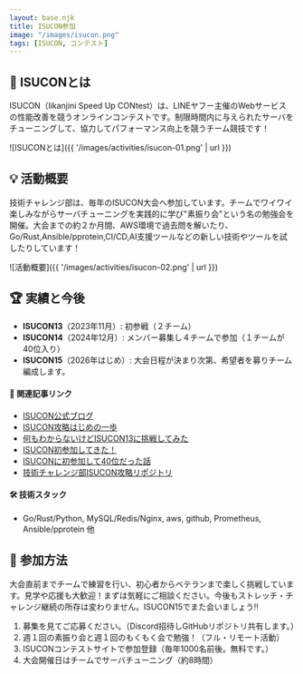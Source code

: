 ```yaml
---
layout: base.njk
title: ISUCON参加
image: "/images/isucon.png"
tags: [ISUCON, コンテスト]
---
```


## 🚀 ISUCONとは
ISUCON（Iikanjini Speed Up CONtest）は、LINEヤフー主催のWebサービスの性能改善を競うオンラインコンテストです。制限時間内に与えられたサーバをチューニングして、協力してパフォーマンス向上を競うチーム競技です！  

![ISUCONとは]({{ '/images/activities/isucon-01.png' | url }})

## 💡 活動概要
技術チャレンジ部は、毎年のISUCON大会へ参加しています。チームでワイワイ楽しみながらサーバチューニングを実践的に学び"素振り会"という名の勉強会を開催。大会までの約２か月間、AWS環境で過去問を解いたり、Go/Rust,Ansible/pprotein,CI/CD,AI支援ツールなどの新しい技術やツールを試したりしています！

![活動概要]({{ '/images/activities/isucon-02.png' | url }})

## 🏆 実績と今後

- **ISUCON13**（2023年11月）: 初参戦（２チーム）
- **ISUCON14**（2024年12月）: メンバー募集し４チームで参加（１チームが40位入り）
- **ISUCON15**（2026年はじめ）: 大会日程が決まり次第、希望者を募りチーム編成します。  

#### 🔗 関連記事リンク
- [ISUCON公式ブログ](https://isucon.net/)
- [ISUCON攻略はじめの一歩](https://qiita.com/hide_take/items/b0c7aa4b854a1fa82fab)
- [何もわからないけどISUCON13に挑戦してみた](https://qiita.com/kiwsdiv/items/597506988976702b97e2)
- [ISUCON初参加してきた！](https://speakerdeck.com/hideakitakechi/isuconchu-can-jia-sitekita)
- [ISUCONに初参加して40位だった話](https://speakerdeck.com/mo124121/isuconnichu-can-jia-site40wei-datutahua)
- [技術チャレンジ部ISUCON攻略リポジトリ](https://github.com/ChallengeClub/isucon_tips)

#### 🛠 技術スタック

- Go/Rust/Python, MySQL/Redis/Nginx, aws, github, Prometheus, Ansible/pprotein 他

## 👥 参加方法

大会直前までチームで練習を行い、初心者からベテランまで楽しく挑戦しています。見学や応援も大歓迎！まずは気軽にご相談ください。今後もストレッチ・チャレンジ継続の所存は変わりません。ISUCON15でまた会いましょう‼   

1. 募集を見てご応募ください。（Discord招待しGitHubリポジトリ共有します。）  
2. 週１回の素振り会と週１回のもくもく会で勉強！（フル・リモート活動）
3. ISUCONコンテストサイトで参加登録（毎年1000名前後。無料です。）  
4. 大会開催日はチームでサーバチューニング（約8時間）

